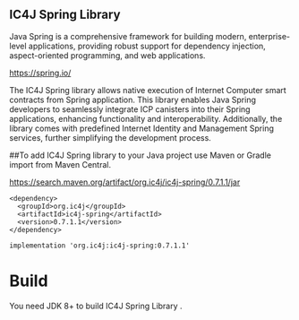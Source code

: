 ## IC4J Spring Library 

Java Spring is a comprehensive framework for building modern, enterprise-level applications, providing robust support for dependency injection, aspect-oriented programming, and web applications. 

<a href="https://spring.io/">
https://spring.io/
</a>

The IC4J Spring library allows native execution of Internet Computer smart contracts from Spring application. This library enables Java Spring developers to seamlessly integrate ICP canisters into their Spring applications, enhancing functionality and interoperability. Additionally, the library comes with predefined Internet Identity and Management Spring services, further simplifying the development process.

##To add IC4J Spring library to your Java project use Maven or Gradle import from Maven Central.

<a href="https://search.maven.org/artifact/org.ic4j/ic4j-spring/0.7.1.1/jar">
https://search.maven.org/artifact/org.ic4j/ic4j-spring/0.7.1.1/jar
</a>

```
<dependency>
  <groupId>org.ic4j</groupId>
  <artifactId>ic4j-spring</artifactId>
  <version>0.7.1.1</version>
</dependency>
```

```
implementation 'org.ic4j:ic4j-spring:0.7.1.1'
```

# Build

You need JDK 8+ to build IC4J Spring Library .
